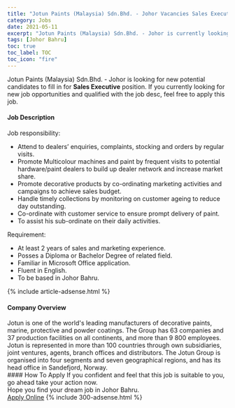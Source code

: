 ```yaml
---
title: "Jotun Paints (Malaysia) Sdn.Bhd. - Johor Vacancies Sales Executive" 
category: Jobs 
date: 2021-05-11 
excerpt: "Jotun Paints (Malaysia) Sdn.Bhd. - Johor is currently looking for suitable person to fill in the Sales Executive which based in Johor Bahru" 
tags: [Johor Bahru] 
toc: true 
toc_label: TOC 
toc_icon: "fire" 
--- 
```


<p>Jotun Paints (Malaysia) Sdn.Bhd. - Johor is looking for new potential candidates to fill in for <b>Sales Executive</b> position. If you currently looking for new job opportunities and qualified with the job desc, feel free to apply this job.
</p><div><div><h4>Job Description</h4></div><div><div><span><div><div>Job responsibility:</div><ul><li>Attend to dealers&#8217; enquiries, complaints, stocking and orders by regular visits.</li><li>Promote Multicolour machines and paint by frequent visits to potential hardware/paint dealers to build up dealer network and increase market share.</li><li>Promote decorative products by co-ordinating marketing activities and campaigns to achieve sales budget.</li><li>Handle timely collections by monitoring on customer ageing to reduce day outstanding.</li><li>Co-ordinate with customer service to ensure prompt delivery of paint.</li><li>To assist his sub-ordinate on their daily activities.</li></ul><div>Requirement:</div><ul><li>At least 2 years of sales and marketing experience.</li><li>Posses a Diploma or Bachelor Degree of related field.</li><li>Familiar in Microsoft Office application.</li><li>Fluent in English.</li><li>To be based in Johor Bahru.</li></ul></div></span></div></div></div> 
{% include article-adsense.html %} 
<div><div><h4>Company Overview</h4></div><div><div><span><div><div>
	Jotun is one of the world's leading manufacturers of decorative paints, marine, protective and powder coatings. The Group has&#160;63 companies and 37 production facilities on all continents, and more than 9 800 employees. Jotun is represented in more than 100 countries through own subsidiaries, joint ventures, agents, branch offices and distributors. The Jotun Group is organised into four segments and seven geographical regions, and&#160;has its head office in Sandefjord, Norway.</div></div></span></div></div></div> 
#### How To Apply 
If you confident and feel that this job is suitable to you, go ahead take your action now. <br/> 
Hope you find your dream job in Johor Bahru. <br/> 
<a href="https://www.jobstreet.com.my/en/job/sales-executive-4563660?jobId=jobstreet-my-job-4563660&" class="btn btn--info" target="_blank" rel="nofollow noopenner">Apply Online</a> 
{% include 300-adsense.html %} 